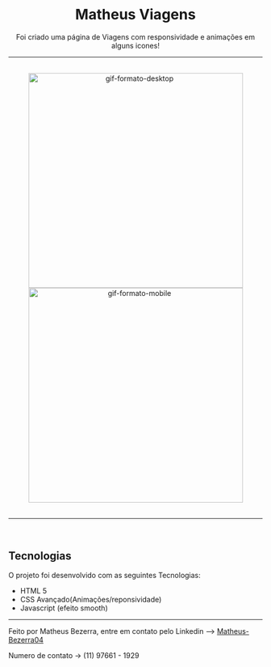 <h1 align="center">
<br>
    <h1 align="center">Matheus Viagens</h1>

</h1>
<p align="center">Foi criado uma página de Viagens com responsividade e animações em alguns icones!</p>
<hr> <br>
<div align="center">
    <img src="img/projeto-matheus-viagens-v2.gif" alt="gif-formato-desktop" height="425">
    <img src="img/projeto-matheus-viagens-v3.gif" alt="gif-formato-mobile" height="425">
</div>
<br>
<hr>

<br>
<h2>Tecnologias</h2>

O projeto foi desenvolvido com as seguintes Tecnologias:

- HTML 5
- CSS Avançado(Animações/reponsividade)
- Javascript (efeito smooth)

---

<p>Feito por Matheus Bezerra, entre em contato pelo Linkedin --> <a href="https://www.linkedin.com/in/matheus-bezerra04/">Matheus-Bezerra04</a></p>
<p>Numero de contato -> (11) 97661 - 1929</p>